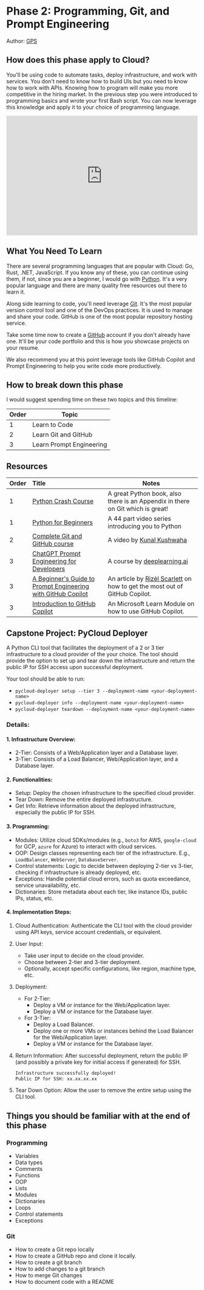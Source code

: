 # Phase 2: Programming, Git, and Prompt Engineering

Author: [GPS](https://twitter.com/madebygps)

## How does this phase apply to Cloud?

You'll be using code to automate tasks, deploy infrastructure, and work with services. You don't need to know how to build UIs but you need to know how to work with APIs. Knowing how to program will make you more competitive in the hiring market. In the previous step you were introduced to programming basics and wrote your first Bash script. You can now leverage this knowledge and apply it to your choice of programming language.

<!--truncate -->
<iframe width="100%" height="315" src="https://www.youtube.com/embed/WMUAc7bvB7M" title="YouTube video player" frameborder="0" allow="accelerometer; autoplay; clipboard-write; encrypted-media; gyroscope; picture-in-picture; web-share" allowfullscreen></iframe>

## What You Need To Learn

There are several programming languages that are popular with Cloud: Go, Rust, .NET, JavaScript. If you know any of these, you can continue using them, if not, since you are a beginner,  I would go with [Python](https://www.python.org/). It's a very popular language and there are many quality free resources out there to learn it.

Along side learning to code, you'll need leverage [Git](https://git-scm.com/). It's the most popular version control tool and one of the DevOps practices. It is used to manage and share your code. GitHub is one of the most popular repository hosting service. 

Take some time now to create a [GitHub](https://github.com/) account if you don't already have one. It'll be your code portfolio and this is how you showcase projects on your resume. 

We also recommend you at this point leverage tools like GitHub Copilot and Prompt Engineering to help you write code more productively.

## How to break down this phase

I would suggest spending time on these two topics and this timeline:

| Order | Topic                           |
|-------|---------------------------------|
| 1 | Learn to Code |
| 2 | Learn Git and GitHub |
| 3 | Learn Prompt Engineering |


## Resources

| Order | Title                                                                        | Notes                                                                                       |
| :---- | :--------------------------------------------------------------------------- | ------------------------------------------------------------------------------------------- |
| 1     | [Python Crash Course](https://ehmatthes.github.io/pcc/)                      | A great Python book, also there is an Appendix in there on Git which is great!
1 | [Python for Beginners](https://youtu.be/jFCNu1-Xdsw) | A 44 part video series introducing you to Python |
| 2     | [Complete Git and GitHub course](https://www.youtube.com/watch?v=apGV9Kg7ics)    | A video by [Kunal Kushwaha](https://bio.link/kunalk) 
| 3     | [ChatGPT Prompt Engineering for Developers](https://www.deeplearning.ai/short-courses/chatgpt-prompt-engineering-for-developers/)    | A course by [deeplearning.ai](https://www.deeplearning.ai/) |
| 3     | [A Beginner's Guide to Prompt Engineering with GitHub Copilot](https://dev.to/github/a-beginners-guide-to-prompt-engineering-with-github-copilot-3ibp)    | An article by [Rizèl Scarlett](https://twitter.com/blackgirlbytes) on how to get the most out of GitHub Copilot.|
| 3     | [Introduction to GitHub Copilot](https://learn.microsoft.com/training/modules/introduction-to-github-copilot/)    | An Microsoft Learn Module on how to use GitHub Copilot.|

## Capstone Project: PyCloud Deployer

A Python CLI tool that facilitates the deployment of a 2 or 3 tier infrastructure to a cloud provider of the your choice. The tool should provide the option to set up and tear down the infrastructure and return the public IP for SSH access upon successful deployment.

Your tool should be able to run:

-   `pycloud-deployer setup --tier 3 --deployment-name <your-deployment-name>`
-   `pycloud-deployer info --deployment-name <your-deployment-name>`
-   `pycloud-deployer teardown --deployment-name <your-deployment-name>`

### Details:

#### 1\. Infrastructure Overview:

-   2-Tier: Consists of a Web/Application layer and a Database layer.
-   3-Tier: Consists of a Load Balancer, Web/Application layer, and a Database layer.

#### 2\. Functionalities:

-   Setup: Deploy the chosen infrastructure to the specified cloud provider.
-   Tear Down: Remove the entire deployed infrastructure.
-   Get Info: Retrieve information about the deployed infrastructure, especially the public IP for SSH.

#### 3\. Programming:

-   Modules: Utilize cloud SDKs/modules (e.g., `boto3` for AWS, `google-cloud` for GCP, `azure` for Azure) to interact with cloud services.
-   OOP: Design classes representing each tier of the infrastructure. E.g., `LoadBalancer`, `WebServer`, `DatabaseServer`.
-   Control statements: Logic to decide between deploying 2-tier vs 3-tier, checking if infrastructure is already deployed, etc.
-   Exceptions: Handle potential cloud errors, such as quota exceedance, service unavailability, etc.
-   Dictionaries: Store metadata about each tier, like instance IDs, public IPs, status, etc.

#### 4\. Implementation Steps:

1.  Cloud Authentication: Authenticate the CLI tool with the cloud provider using API keys, service account credentials, or equivalent.

2.  User Input:

    -   Take user input to decide on the cloud provider.
    -   Choose between 2-tier and 3-tier deployment.
    -   Optionally, accept specific configurations, like region, machine type, etc.
3.  Deployment:

    -   For 2-Tier:
        -   Deploy a VM or instance for the Web/Application layer.
        -   Deploy a VM or instance for the Database layer.
    -   For 3-Tier:
        -   Deploy a Load Balancer.
        -   Deploy one or more VMs or instances behind the Load Balancer for the Web/Application layer.
        -   Deploy a VM or instance for the Database layer.
4.  Return Information: After successful deployment, return the public IP (and possibly a private key for initial access if generated) for SSH.
        
       
    ```sh
    Infrastructure successfully deployed!
    Public IP for SSH: xx.xx.xx.xx 
    ```
   

5.  Tear Down Option: Allow the user to remove the entire setup using the CLI tool.


## Things you should be familiar with at the end of this phase

### Programming

- Variables
- Data types
- Comments
- Functions
- OOP
- Lists
- Modules
- Dictionaries
- Loops
- Control statements
- Exceptions

### Git

- How to create a Git repo locally
- How to create a GitHub repo and clone it locally.
- How to create a git branch
- How to add changes to a git branch
- How to merge Git changes
- How to document code with a README